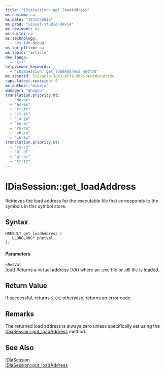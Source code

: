 ```yaml
---
title: "IDiaSession::get_loadAddress"
ms.custom: na
ms.date: "10/14/2016"
ms.prod: "visual-studio-dev14"
ms.reviewer: na
ms.suite: na
ms.technology: 
  - "vs-ide-debug"
ms.tgt_pltfrm: na
ms.topic: "article"
dev_langs: 
  - "C++"
helpviewer_keywords: 
  - "IDiaSession::get_loadAddress method"
ms.assetid: 5162ae1a-38e3-4571-8995-4ed9be1dec3e
caps.latest.revision: 8
ms.author: "mikejo"
manager: "ghogen"
translation.priority.ht: 
  - "de-de"
  - "es-es"
  - "fr-fr"
  - "it-it"
  - "ja-jp"
  - "ko-kr"
  - "ru-ru"
  - "zh-cn"
  - "zh-tw"
translation.priority.mt: 
  - "cs-cz"
  - "pl-pl"
  - "pt-br"
  - "tr-tr"
---
```

# IDiaSession::get_loadAddress
Retrieves the load address for the executable file that corresponds to the symbols in this symbol store.  
  
## Syntax  
  
```cpp#  
HRESULT get_loadAddress (   
   ULONGLONG* pRetVal  
);  
```  
  
#### Parameters  
 `pRetVal`  
 [out] Returns a virtual address (VA) where an .exe file or .dll file is loaded.  
  
## Return Value  
 If successful, returns `S_OK`; otherwise, returns an error code.  
  
## Remarks  
 The returned load address is always zero unless specifically set using the [IDiaSession::put_loadAddress](../debugger/idiasession--put_loadaddress.md) method.  
  
## See Also  
 [IDiaSession](../debugger/idiasession.md)   
 [IDiaSession::put_loadAddress](../debugger/idiasession--put_loadaddress.md)